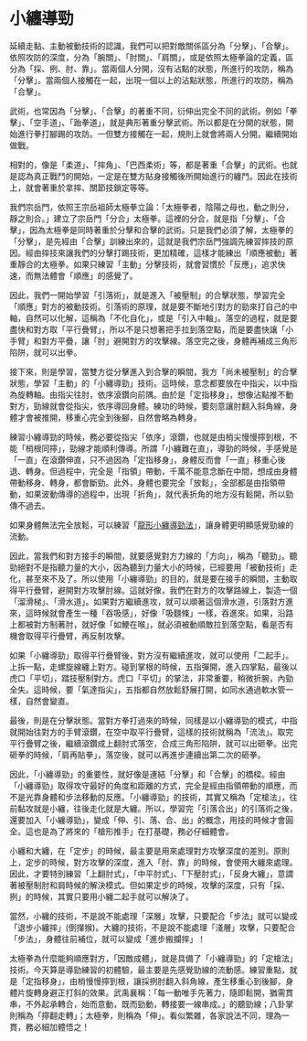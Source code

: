 # 小纏導勁

延續走黏、主動被動技術的認識，我們可以把對敵關係區分為「分擊」、「合擊」。依照攻防的深度，分為「腕關」、「肘關」、「肩關」，或是依照太極拳論的定義，區分為「採、挒、肘、靠」。當兩個人分開，沒有沾點的狀態，所進行的攻防，稱為「分擊」。當兩個人接觸在一起，出現一個以上的沾點狀態，所進行的攻防，稱為「合擊」。

武術，也常因為「分擊」、「合擊」的著重不同，衍伸出完全不同的武術。例如「拳擊」、「空手道」、「跆拳道」，就是典形著重分擊武術。所以都是在分開的狀態，開始進行拳打腳踢的攻防。一但雙方接觸在一起，規則上就會將兩人分開，繼續開始做戰。

相對的，像是「柔道」、「摔角」、「巴西柔術」等，都是著重「合擊」的武術。也就是認為真正戰鬥的開始，一定是在雙方貼身接觸後所開始進行的纏鬥。因此在技術上，就會著重於拿摔、關節技鎖定等等。

我們宗岳門，依照王宗岳祖師太極拳立論：「太極拳者，陰陽之母也，動之則分，靜之則合。」建立了宗岳門「分合」太極拳。這裡的分合，就是指「分擊」、「合擊」，因為太極拳是同時著重於分擊和合擊的武術。只是我們必須了解，太極拳的「分擊」，是先經由「合擊」訓練出來的，這就是我們宗岳門強調先練習摔技的原因。經由摔技來讓我們的分擊打踢技術，更加精確，這樣才能練出「順應被動」著重靜合的太極拳。如果只練習「主動」分擊技術，就會習慣於「反應」，追求快速，而無法體會「順應」的感覺了。

因此，我們一開始學習「引落術」，就是進入「被壓制」的合擊狀態，學習完全「順應」對方的被動技術。引落術的原理，就是要不斷地引對方的勁來打自己的中軸，自然可以化解，這稱為「不化自化」，或是「引入中軸」。落空的過程，就是要盡快和對方取「平行疊臂」，所以不是只想著把手拉到落空點，而是要盡快讓「小手臂」和對方平疊，讓「肘」避開對方的攻擊線。落空完之後，身體再補成三角形陷阱，就可以出拳。

接下來，則是學習，當雙方從分擊進入到合擊的瞬間，我方「尚未被壓制」的合擊狀態，學習「主動」的「小纏導勁」技術。這時候，意念都要放在中指尖，以中指為旋轉軸。由指尖往肘，依序滾鑽向前隅。由於是「定指移身」，想像沾點推不動對方，勁線就會從指尖，依序導回身體。練功的時候，要刻意讓肘翻入斜角線，身體才會被推開，移重心完全到後腳，自然會略為轉身。

練習小纏導勁的時候，務必要從指尖「依序」滾鑽，也就是由梢尖慢慢擰到根，不能「梢根同擰」，勁線才能順利傳導。所謂「小纏難在直」，導勁的時候，手感覺是「一直」在滾鑽伸直，只不過因為「定指移身」，身體反而會「一直」移重心後退、轉身。但過程中，完全是「指領」帶動，千萬不能意念斷在中間，想成由身體帶動移身、轉身，都會斷勁。此外，身體也要完全「放鬆」，全部都是由指領帶動，如果波動傳導的過程中，出現「折角」，就代表折角的地方沒有鬆開，所以勁傳不過去。

如果身體無法完全放鬆，可以練習「[龍形小纏導勁法](../chap04/指月法.md)」，讓身體更明顯感覺勁線的流動。

因此，當我們和對方接手的瞬間，就要感覺對方力線的「方向」，稱為「聽勁」。聽勁絕對不是指聽力量的大小，因為聽到力量大小的時候，已經要用「被動技術」走化，甚至來不及了。所以使用「小纏導勁」的目的，就是要在接手的瞬間，主動取得平行疊臂，避開對方攻擊肘線。這就好像，我們在對方的攻擊路線上，製造一個「溜滑梯」、「滑水道」。如果對方繼續進攻，就可以順著這個滑水道，引落對方進來，這時候就會產生一種「吞吸感」，好像「吸麵條」一樣，吞進來。如果，沿路上都被對方制著肘，就好像「如鯁在喉」，就必須被動順敵拉到落空點，看是否有機會取得平行疊臂，再反制攻擊。

如果「小纏導勁」取得平行疊臂後，對方沒有繼續進攻，就可以使用「二起手」。上拆一點，走螺旋線纏上對方。碰到掌根的時候，五指彈開，進入四掌點，最後以虎口「平切」，踏技壓制對方。虎口「平切」的掌法，非常重要，稍微折腕，內勁全失。這時候，要「氣達指尖」，五指都自然放鬆舒展打開，如同水通過軟水管一樣，自然會變直。

最後，則是在分擊狀態。當對方拳打過來的時候，同樣是以小纏導勁的模式，中指就開始往對方的手臂滾鑽，在空中取平行疊臂，這樣的技術就稱為「流法」。取完平行疊臂之後，繼續滾鑽成上翻肘式落空，合成三角形陷阱，就可以出砸拳。出完砸拳的時候，「肩再貼拳」，落空後，就可以再進步連續出第二次的砸拳。

因此，「小纏導勁」的重要性，就好像是連結「分擊」和「合擊」的橋樑。經由「小纏導勁」取得攻守最好的角度和距離的方式，完全是經由指領帶動的順應，而不是光靠身體和步法移動的反應。「小纏導勁」的技術，其實又稱為「定槍法」，往前黏攻就是小纏，往後走化就是大纏。所以，學習完「引落合出」的引落術之後，還要加入「小纏導勁」，變成「伸、引、落、合、出」的概念，用技的時候才會圓全。這也是為了將來的「槍形推手」在打基礎，務必仔細體會。

小纏和大纏，在「定步」的時候，最主要是用來處理對方攻擊深度的差別。原則上，定步的時候，對方攻擊的深度，進入「肘、靠」的時候，會使用大纏來處理。因此，才要特別練習「上翻肘式」，「中平肘式」、「下壓肘式」，「反身大纏」，意謂著被壓制肘和肩時候的解決模式。但如果定步的時候，攻擊的深度，只有「採、挒」的時候，其實只要用小纏二起手就可以解決了。

當然，小纏的技術，不是說不能處理「深層」攻擊，只要配合「步法」就可以變成「退步小纏摔」(倒攆猴)。大纏的技術，不是說不能處理「淺層」攻擊，只要配合「步法」，身體往前補位，就可以變成「進步搬攔摔」！

太極拳為什麼能夠順應對方，「因敵成體」，就是具備了「小纏導勁」的「定槍法」技術。今天算是導勁練習的初體驗，最主要是先感覺勁線的流動感。練習重點，就是「定指移身」，由梢慢慢擰到根，讓採挒肘翻入斜角線，產生移重心到後腳，身體片旋轉身避正打斜的效果。武禹襄稱：「每一動唯手先著力，隨即鬆開，猶需貫串，不外起承轉合，始而意動，既而勁動，轉接要一線串成。」的聽勁線；八卦掌則稱為「擰翻走轉」；太極拳，則稱為「伸」。看似繁雜，各家說法不同，理為一貫，務必細加體悟之！